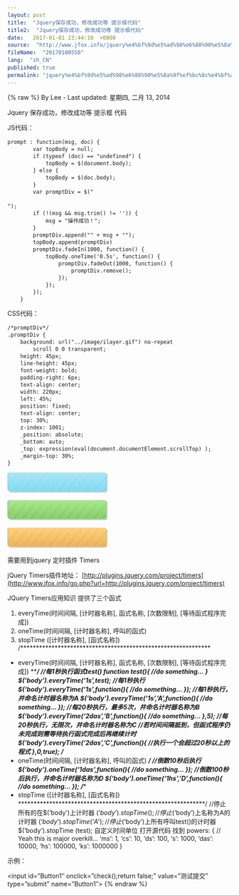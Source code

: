 ```yaml
---
layout: post
title:  "Jquery保存成功，修改成功等 提示框代码"
title2:  "Jquery保存成功，修改成功等 提示框代码"
date:   2017-01-01 23:44:10  +0800
source:  "http://www.jfox.info/jquery%e4%bf%9d%e5%ad%98%e6%88%90%e5%8a%9f%ef%bc%8c%e4%bf%ae%e6%94%b9%e6%88%90%e5%8a%9f%e7%ad%89-%e6%8f%90%e7%a4%ba%e6%a1%86%e4%bb%a3%e7%a0%81.html"
fileName:  "20170100550"
lang:  "zh_CN"
published: true
permalink: "jquery%e4%bf%9d%e5%ad%98%e6%88%90%e5%8a%9f%ef%bc%8c%e4%bf%ae%e6%94%b9%e6%88%90%e5%8a%9f%e7%ad%89-%e6%8f%90%e7%a4%ba%e6%a1%86%e4%bb%a3%e7%a0%81.html"
---
```

{% raw %}
By Lee - Last updated: 星期四, 二月 13, 2014

Jquery 保存成功，修改成功等 提示框 代码

JS代码：

    prompt : function(msg, doc) {
    		var topBody = null;
    		if (typeof (doc) == "undefined") {
    			topBody = $(document.body);
    		} else {
    			topBody = $(doc.body);
    		}
    		var promptDiv = $("

    ");
    		if (!(msg && msg.trim() != '')) {
    			msg = "操作成功！";
    		}
    		promptDiv.append("" + msg + "");
    		topBody.append(promptDiv)
    		promptDiv.fadeIn(1000, function() {
    			topBody.oneTime('0.5s', function() {
    				promptDiv.fadeOut(1000, function() {
    					promptDiv.remove();
    				});
    			});
    		});
    	}
    

CSS代码：

    
    /*promptDiv*/
    .promptDiv {
    	background: url("../image/ilayer.gif") no-repeat
    		scroll 0 0 transparent;
    	height: 45px;
    	line-height: 45px;
    	font-weight: bold;
    	padding-right: 6px;
    	text-align: center;
    	width: 220px;
    	left: 45%;
    	position: fixed;
    	text-align: center;
    	top: 30%;
    	z-index: 1001;
    	_position: absolute;
    	_bottom: auto;
    	_top: expression(eval(document.documentElement.scrollTop) );
    	_margin-top: 30%;
    }
    

[![2013060513250243](b84be04)](http://www.jfox.info/go.php?url=http://www.jfox.info/wp-content/uploads/2014/02/20130605132502437)

[![2013060513255876](5229c8d)](http://www.jfox.info/go.php?url=http://www.jfox.info/wp-content/uploads/2014/02/20130605132558765)

[![2013060513264039](7fc8782)](http://www.jfox.info/go.php?url=http://www.jfox.info/wp-content/uploads/2014/02/20130605132640390)

需要用到jquery 定时插件 Timers

jQuery Timers插件地址：
[http://plugins.jquery.com/project/timers](http://www.jfox.info/go.php?url=http://plugins.jquery.com/project/timers)

JQuery Timers应用知识
提供了三个函式
1. everyTime(时间间隔, [计时器名称], 函式名称, [次数限制], [等待函式程序完成])
2. oneTime(时间间隔, [计时器名称], 呼叫的函式)
3. stopTime ([计时器名称], [函式名称])
/*************************************************************
*   everyTime(时间间隔, [计时器名称], 函式名称, [次数限制], [等待函式程序完成])
*************************************************************/
//每1秒执行函式test()
function test(){
//do something…
}
$(‘body’).everyTime(‘1s’,test);
//每1秒执行
$(‘body’).everyTime(‘1s’,function(){
//do something…
});
//每1秒执行，并命名计时器名称为A
$(‘body’).everyTime(‘1s’,’A’,function(){
//do something…
});
//每20秒执行，最多5次，并命名计时器名称为B
$(‘body’).everyTime(‘2das’,’B’,function(){
//do something…
},5);
//每20秒执行，无限次，并命名计时器名称为C
//若时间间隔抵到，但函式程序仍未完成则需等待执行函式完成后再继续计时
$(‘body’).everyTime(‘2das’,’C’,function(){
//执行一个会超过20秒以上的程式
},0,true);
/***********************************************************
*   oneTime(时间间隔, [计时器名称], 呼叫的函式)
***********************************************************/
//倒数10秒后执行
$(‘body’).oneTime(‘1das’,function(){
//do something…
});
//倒数100秒后执行，并命名计时器名称为D
$(‘body’).oneTime(‘1hs’,’D’,function(){
//do something…
});
/************************************************************
*  stopTime ([计时器名称], [函式名称])
************************************************************/
//停止所有的在$(‘body’)上计时器
$(‘body’).stopTime ();
//停止$(‘body’)上名称为A的计时器
$(‘body’).stopTime (‘A’);
//停止$(‘body’)上所有呼叫test()的计时器
$(‘body’).stopTime (test);
自定义时间单位
打开源代码
找到
powers: {
// Yeah this is major overkill…
‘ms’: 1,
‘cs’: 10,
‘ds’: 100,
‘s’: 1000,
‘das’: 10000,
‘hs’: 100000,
‘ks’: 1000000
}

示例：

<script src=”http://ajax.googleapis.com/ajax/libs/jquery/1.4/jquery.min.js” type=”text/javascript”></script>

<script src=”/jquery.timers-1.2.js” type=”text/javascript”></script>

<script>

        function check() {
$(“#Button1”).attr(“disabled”, true);
$(“#Button1”).val(“正在提交，请稍等3秒…..”);
$(‘body’).oneTime(‘3s’, function() {
$(“#Button1”).attr(“disabled”, false);
$(“#Button1”).val(“测试提交”);
});
}

    </script>

<input id=”Button1″ onclick=”check();return false;” value=”测试提交” type=”submit” name=”Button1″>
{% endraw %}